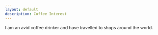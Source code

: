 ```yaml
---
layout: default
description: Coffee Interest
---
```


 I am an avid coffee drinker and have travelled to shops around the world.

